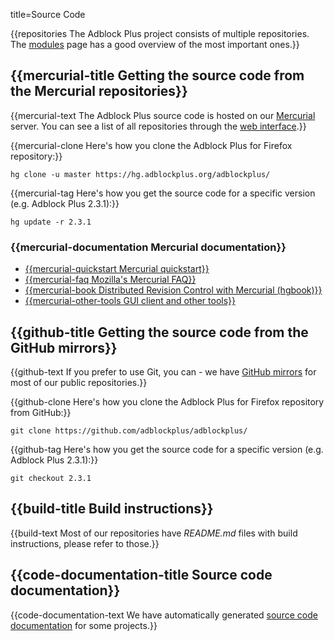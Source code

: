 title=Source Code


{{repositories The Adblock Plus project consists of multiple repositories. The [modules](modules) page has a good overview of the most important ones.}}

<h2 id="source">{{mercurial-title Getting the source code from the Mercurial repositories}}</h2>

{{mercurial-text The Adblock Plus source code is hosted on our [Mercurial](http://mercurial.selenic.com/) server. You can see a list of all repositories through the [web interface](https://hg.adblockplus.org/).}}

{{mercurial-clone Here's how you clone the Adblock Plus for Firefox repository:}}

    hg clone -u master https://hg.adblockplus.org/adblockplus/

{{mercurial-tag Here's how you get the source code for a specific version (e.g. <fix>Adblock Plus 2.3.1</fix>):}}

    hg update -r 2.3.1

### {{mercurial-documentation Mercurial documentation}}

* [{{mercurial-quickstart Mercurial quickstart}}](http://mercurial.selenic.com/wiki/QuickStart)
* [{{mercurial-faq Mozilla's Mercurial FAQ}}](https://developer.mozilla.org/en/Mercurial_FAQ)
* [{{mercurial-book Distributed Revision Control with Mercurial (hgbook)}}](http://hgbook.red-bean.com)
* [{{mercurial-other-tools GUI client and other tools}}](http://mercurial.selenic.com/wiki/OtherTools)

<h2 id="github">{{github-title Getting the source code from the GitHub mirrors}}</h2>

{{github-text If you prefer to use Git, you can - we have [GitHub mirrors](https://github.com/adblockplus/) for most of our public repositories.}}

{{github-clone Here's how you clone the Adblock Plus for Firefox repository from GitHub:}}

    git clone https://github.com/adblockplus/adblockplus/

{{github-tag Here's how you get the source code for a specific version (e.g. <fix> Adblock Plus 2.3.1</fix>):}}

    git checkout 2.3.1

<h2 id="build">{{build-title Build instructions}}</h2>

{{build-text Most of our repositories have _README.md_ files with build instructions, please refer to those.}}

<h2 id="documentation">{{code-documentation-title Source code documentation}}</h2>

{{code-documentation-text We have automatically generated [source code documentation](documentation_advanced#code-documentation) for some projects.}}
